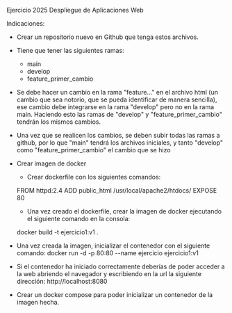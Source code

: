 Ejercicio 2025 Despliegue de Aplicaciones Web

Indicaciones:
- Crear un repositorio nuevo en Github que tenga estos archivos.
- Tiene que tener las siguientes ramas:
	- main
	- develop 
	- feature_primer_cambio
- Se debe hacer un cambio en la rama "feature..." en el archivo html (un cambio que sea notorio, que se pueda identificar de manera sencilla), ese cambio debe integrarse en la rama "develop" pero no en la rama main. Haciendo esto las ramas de "develop" y "feature_primer_cambio" tendrán los mismos cambios.
- Una vez que se realicen los cambios, se deben subir todas las ramas a github, por lo que "main" tendrá los archivos iniciales, y tanto "develop" como "feature_primer_cambio" el cambio que se hizo
- Crear imagen de docker
	- Crear dockerfile con los siguientes comandos:

	FROM httpd:2.4
	ADD public_html /usr/local/apache2/htdocs/
	EXPOSE 80

	- Una vez creado el dockerfile, crear la imagen de docker ejecutando el siguiente comando en la consola:

	docker build -t ejercicio1:v1 .

- Una vez creada la imagen, inicializar el contenedor con el siguiente comando:
	docker run -d -p 80:80 --name ejercicio ejercicio1:v1

- Si el contenedor ha iniciado correctamente deberías de poder acceder a la web abriendo el navegador y escribiendo en la url la siguiente dirección:
http://localhost:8080

- Crear un docker compose para poder inicializar un contenedor de la imagen hecha.
